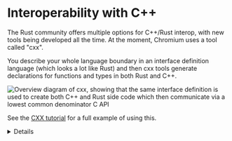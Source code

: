 # Interoperability with C++

The Rust community offers multiple options for C++/Rust interop, with new tools
being developed all the time. At the moment, Chromium uses a tool called "cxx".

You describe your whole language boundary in an interface definition language
(which looks a lot like Rust) and then cxx tools generate declarations for
functions and types in both Rust and C++.

<img src="../android/interoperability/cpp/overview.svg" alt="Overview diagram of cxx, showing that the same interface definition is used to create both C++ and Rust side code which then communicate via a lowest common denominator C API">

See the [CXX tutorial][1] for a full example of using this.


[1]: https://cxx.rs/tutorial.html
[2]: https://cxx.rs/bindings.html


<details>
Talk through the diagram. Explain that behind the scenes, this is doing
just the same as you previously did - but by programmatically ensuring that
the C++ and Rust sides match, cxx can ensure there aren't obvious errors
with object lifetimes, string lengths, etc. It reduces lots of fiddly
boilerplate and the resulting code feels more "natural".
</details>
